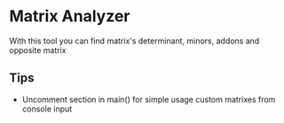 # Matrix Analyzer

With this tool you can find matrix's determinant, minors, addons and opposite matrix

## Tips

* Uncomment section in main() for simple usage custom matrixes from console input
